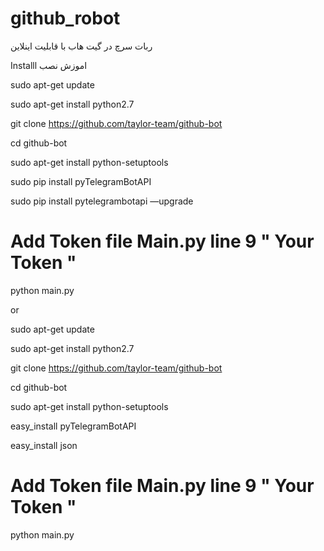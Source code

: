 # github_robot

ربات سرچ در گیت هاب با قابلیت اینلاین

Installl
اموزش نصب

sudo apt-get update

sudo apt-get install python2.7

git clone https://github.com/taylor-team/github-bot

cd github-bot

sudo apt-get install python-setuptools

sudo pip install pyTelegramBotAPI

sudo pip install pytelegrambotapi —upgrade

# Add Token file Main.py line 9 " Your Token "

python main.py

or

sudo apt-get update

sudo apt-get install python2.7

git clone https://github.com/taylor-team/github-bot

cd github-bot

sudo apt-get install python-setuptools

easy_install pyTelegramBotAPI

easy_install json

# Add Token file Main.py line 9 " Your Token "

python main.py


